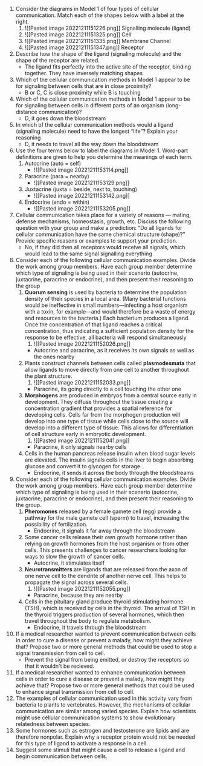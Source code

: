 1. Consider the diagrams in Model 1 of four types of cellular communication. Match each of the shapes below with a label at the right.
	1. ![[Pasted image 20221211151226.png]] Signalling molecule (ligand)
	2. ![[Pasted image 20221211151325.png]] Cell
	3. ![[Pasted image 20221211151335.png]] Membrane Channel
	4. ![[Pasted image 20221211151347.png]] Receptor
2. Describe how the shape of the ligand (signaling molecule) and the shape of the receptor are related.
	- The ligand fits perfectly into the active site of the receptor, binding together. They have inversely matching shapes
3. Which of the cellular communication methods in Model 1 appear to be for signaling between cells that are in close proximity?
	- B or C, C is close proximity while B is touching
4. Which of the cellular communication methods in Model 1 appear to be for signaling between cells in different parts of an organism (long-distance communication)?
	- D, it goes down the bloodstream
5. In which of the cellular communication methods would a ligand (signaling molecule) need to have the longest “life”? Explain your reasoning
	- D, it needs to travel all the way down the bloodstream
6. Use the four terms below to label the diagrams in Model 1. Word-part definitions are given to help you determine the meanings of each term.
	1. Autocrine (auto = self)
		- ![[Pasted image 20221211153114.png]]
	2. Paracrine (para = nearby)
		- ![[Pasted image 20221211153129.png]]
	3. Juxtacrine (juxta = beside, next to, touching)
		- ![[Pasted image 20221211153142.png]]
	4. Endocrine (endo = within)
		- ![[Pasted image 20221211153205.png]]
7. Cellular communication takes place for a variety of reasons — mating, defense mechanisms, homeostasis, growth, etc. Discuss the following question with your group and make a prediction: “Do all ligands for cellular communication have the same chemical structure (shape)?” Provide specific reasons or examples to support your prediction.
	- No, if they did then all receptors would receive all signals, which would lead to the same signal signalling everything
8. Consider each of the following cellular communication examples. Divide the work among group members. Have each group member determine which type of signaling is being used in their scenario (autocrine, juxtacrine, paracrine or endocrine), and then present their reasoning to the group
	1. **Quorum sensing** is used by bacteria to determine the population density of their species in a local area. (Many bacterial functions would be ineffective in small numbers—infecting a host organism with a toxin, for example—and would therefore be a waste of energy and resources to the bacteria.) Each bacterium produces a ligand. Once the concentration of that ligand reaches a critical concentration, thus indicating a sufficient population density for the response to be effective, all bacteria will respond simultaneously
		1. ![[Pasted image 20221211152026.png]]
		- Autocrine and paracrine, as it receives its own signals as well as the ones nearby
	2. Plants construct channels between cells called **plasmodesmata** that allow ligands to move directly from one cell to another throughout the plant structure.
		1. ![[Pasted image 20221211152033.png]]
		- Paracrine, its going directly to a cell touching the other one
	3. **Morphogens** are produced in embryos from a central source early in development. They diffuse throughout the tissue creating a concentration gradient that provides a spatial reference for developing cells. Cells far from the morphogen production will develop into one type of tissue while cells close to the source will develop into a different type of tissue. This allows for differentiation of cell structure early in embryotic development.
		1. ![[Pasted image 20221211152041.png]]
		- Paracrine, it only signals nearby cells
	4. Cells in the human pancreas release insulin when blood sugar levels are elevated. The insulin signals cells in the liver to begin absorbing glucose and convert it to glycogen for storage.
		- Endocrine, it sends it across the body through the bloodstreams
9. Consider each of the following cellular communication examples. Divide the work among group members. Have each group member determine which type of signaling is being used in their scenario (autocrine, juxtacrine, paracrine or endocrine), and then present their reasoning to the group.
	1. **Pheromones** released by a female gamete cell (egg) provide a pathway for the male gamete cell (sperm) to travel, increasing the possibility of fertilization.
		- Endocrine, it signals it far away through the bloodstream
	2. Some cancer cells release their own growth hormone rather than relying on growth hormones from the host organism or from other cells. This presents challenges to cancer researchers looking for ways to slow the growth of cancer cells.
		- Autocrine, it stimulates itself
	3. **Neurotransmitters** are ligands that are released from the axon of one nerve cell to the dendrite of another nerve cell. This helps to propagate the signal across several cells.
		1. ![[Pasted image 20221211152055.png]]
		- Paracrine, because they are nearby
	4. Cells in the pituitary gland produce thyroid stimulating hormone (TSH), which is received by cells in the thyroid. The arrival of TSH in the thyroid triggers production of several hormones, which then travel throughout the body to regulate metabolism.
		- Endocrine, it travels through the bloodstream
10. If a medical researcher wanted to prevent communication between cells in order to cure a disease or prevent a malady, how might they achieve that? Propose two or more general methods that could be used to stop a signal transmission from cell to cell.
	- Prevent the signal from being emitted, or destroy the receptors so that it wouldn't be recieved.
11. If a medical researcher wanted to enhance communication between cells in order to cure a disease or prevent a malady, how might they achieve that? Propose two or more general methods that could be used to enhance signal transmission from cell to cell.
12. The examples of cellular communication used in this activity vary from bacteria to plants to vertebrates. However, the mechanisms of cellular communication are similar among varied species. Explain how scientists might use cellular communication systems to show evolutionary relatedness between species.
13. Some hormones such as estrogen and testosterone are lipids and are therefore nonpolar. Explain why a receptor protein would not be needed for this type of ligand to activate a response in a cell.
14. Suggest some stimuli that might cause a cell to release a ligand and begin communication between cells.